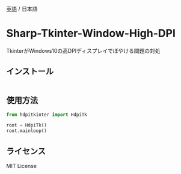 [英語](./README.md) / 日本語

<!-- ![](./res/) -->

# Sharp-Tkinter-Window-High-DPI

TkinterがWindows10の高DPIディスプレイでぼやける問題の対処

## インストール

```sh
```

## 使用方法

```python
from hdpitkinter import HdpiTk

root = HdpiTk()
root.mainloop()
```

## ライセンス

MIT License
